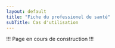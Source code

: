 ```yaml
---
layout: default
title: "Fiche du professionel de santé"
subTitle: Cas d'utilisation
---
```


!!! Page en cours de construction !!!
